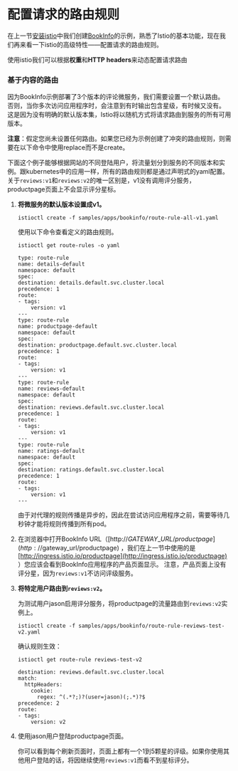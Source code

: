 # 配置请求的路由规则

在上一节[安装istio](https://jimmysong.io/kubernetes-handbook/usecases/istio-installation.html)中我们创建[BookInfo](https://istio.io/docs/samples/bookinfo.html)的示例，熟悉了Istio的基本功能，现在我们再来看一下istio的高级特性——配置请求的路由规则。

使用istio我们可以根据**权重**和**HTTP headers**来动态配置请求路由

### 基于内容的路由 <a id="&#x57FA;&#x4E8E;&#x5185;&#x5BB9;&#x7684;&#x8DEF;&#x7531;"></a>

因为BookInfo示例部署了3个版本的评论微服务，我们需要设置一个默认路由。 否则，当你多次访问应用程序时，会注意到有时输出包含星级，有时候又没有。 这是因为没有明确的默认版本集，Istio将以随机方式将请求路由到服务的所有可用版本。

**注意**：假定您尚未设置任何路由。如果您已经为示例创建了冲突的路由规则，则需要在以下命令中使用replace而不是create。

下面这个例子能够根据网站的不同登陆用户，将流量划分到服务的不同版本和实例。跟kubernetes中的应用一样，所有的路由规则都是通过声明式的yaml配置。关于`reviews:v1`和`reviews:v2`的唯一区别是，v1没有调用评分服务，productpage页面上不会显示评分星标。

1. **将微服务的默认版本设置成v1。**

   ```text
   istioctl create -f samples/apps/bookinfo/route-rule-all-v1.yaml
   ```

   使用以下命令查看定义的路由规则。

   ```text
   istioctl get route-rules -o yaml
   ```

   ```text
   type: route-rule
   name: details-default
   namespace: default
   spec:
   destination: details.default.svc.cluster.local
   precedence: 1
   route:
   - tags:
       version: v1
   ---
   type: route-rule
   name: productpage-default
   namespace: default
   spec:
   destination: productpage.default.svc.cluster.local
   precedence: 1
   route:
   - tags:
       version: v1
   ---
   type: route-rule
   name: reviews-default
   namespace: default
   spec:
   destination: reviews.default.svc.cluster.local
   precedence: 1
   route:
   - tags:
       version: v1
   ---
   type: route-rule
   name: ratings-default
   namespace: default
   spec:
   destination: ratings.default.svc.cluster.local
   precedence: 1
   route:
   - tags:
       version: v1
   ---
   ```

   由于对代理的规则传播是异步的，因此在尝试访问应用程序之前，需要等待几秒钟才能将规则传播到所有pod。

2. 在浏览器中打开BookInfo URL（[http://$GATEWAY\_URL/productpage](http://$gateway_url/productpage) ，我们在上一节中使用的是 [http://ingress.istio.io/productpage](http://ingress.istio.io/productpage) ）您应该会看到BookInfo应用程序的产品页面显示。 注意，产品页面上没有评分星，因为`reviews:v1`不访问评级服务。
3. **将特定用户路由到`reviews:v2`。**

   为测试用户jason启用评分服务，将productpage的流量路由到`reviews:v2`实例上。

   ```text
   istioctl create -f samples/apps/bookinfo/route-rule-reviews-test-v2.yaml
   ```

   确认规则生效：

   ```text
   istioctl get route-rule reviews-test-v2
   ```

   ```text
   destination: reviews.default.svc.cluster.local
   match:
     httpHeaders:
       cookie:
         regex: ^(.*?;)?(user=jason)(;.*)?$
   precedence: 2
   route:
   - tags:
       version: v2
   ```

4. 使用jason用户登陆productpage页面。

   你可以看到每个刷新页面时，页面上都有一个1到5颗星的评级。如果你使用其他用户登陆的话，将因继续使用`reviews:v1`而看不到星标评分。



